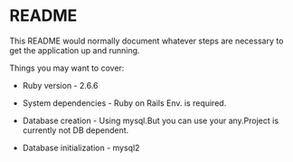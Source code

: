 # README

This README would normally document whatever steps are necessary to get the
application up and running.

Things you may want to cover:

* Ruby version - 2.6.6

* System dependencies - Ruby on Rails Env. is required.

* Database creation - Using mysql.But you can use your any.Project is currently not DB dependent.

* Database initialization - mysql2
